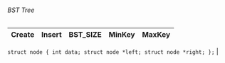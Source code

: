 ###### BST Tree

Create | Insert | BST_SIZE | MinKey | MaxKey |
--- | --- | --- | --- | --- | 
`struct node {
int data;
struct node *left;
struct node *right;
};` |
